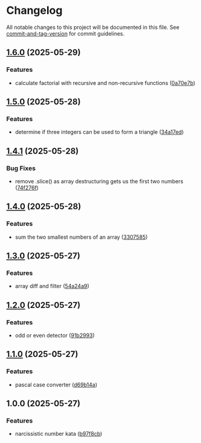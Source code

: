 # Changelog

All notable changes to this project will be documented in this file. See [commit-and-tag-version](https://github.com/absolute-version/commit-and-tag-version) for commit guidelines.

## [1.6.0](https://github.com/rbseaver/codewars/compare/v1.5.0...v1.6.0) (2025-05-29)


### Features

* calculate factorial with recursive and non-recursive functions ([0a70e7b](https://github.com/rbseaver/codewars/commit/0a70e7b3276db32fea759ea5be7cf9d05ae1bdcc))

## [1.5.0](https://github.com/rbseaver/codewars/compare/v1.4.1...v1.5.0) (2025-05-28)


### Features

* determine if three integers can be used to form a triangle ([34a17ed](https://github.com/rbseaver/codewars/commit/34a17edc0d5a562b76505de6976a7a0157fc7612))

## [1.4.1](https://github.com/rbseaver/codewars/compare/v1.4.0...v1.4.1) (2025-05-28)


### Bug Fixes

* remove .slice() as array destructuring gets us the first two numbers ([74f276f](https://github.com/rbseaver/codewars/commit/74f276f161e3df7312fc91dbabe22bc10221930e))

## [1.4.0](https://github.com/rbseaver/codewars/compare/v1.3.0...v1.4.0) (2025-05-28)


### Features

* sum the two smallest numbers of an array ([3307585](https://github.com/rbseaver/codewars/commit/3307585f8defa0602784fd8f6f4cc5be812605c1))

## [1.3.0](https://github.com/rbseaver/codewars/compare/v1.2.0...v1.3.0) (2025-05-27)


### Features

* array diff and filter ([54a24a9](https://github.com/rbseaver/codewars/commit/54a24a9551182280b9b67ff3f9a694942b0d32cf))

## [1.2.0](https://github.com/rbseaver/codewars/compare/v1.1.0...v1.2.0) (2025-05-27)


### Features

* odd or even detector ([91b2993](https://github.com/rbseaver/codewars/commit/91b2993bdd96881bb8103b43eb97722fe8260b61))

## [1.1.0](https://github.com/rbseaver/codewars/compare/v1.0.0...v1.1.0) (2025-05-27)


### Features

* pascal case converter ([d69b14a](https://github.com/rbseaver/codewars/commit/d69b14a4717f5e42b358b3273c75a446989b5379))

## 1.0.0 (2025-05-27)


### Features

* narcissistic number kata ([b97f8cb](https://github.com/rbseaver/codewars/commit/b97f8cb223e0d66815fe83759e53fb2685b3a91c))
